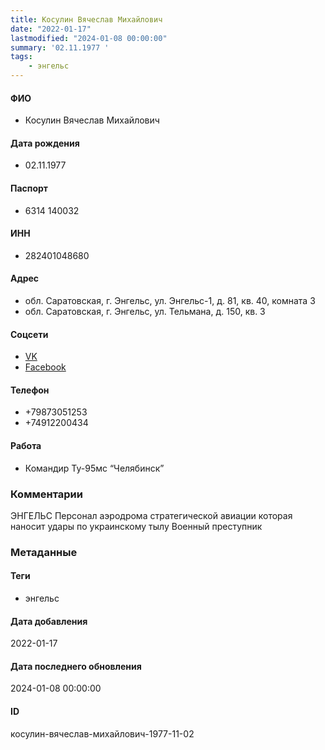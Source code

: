 ```yaml
---
title: Косулин Вячеслав Михайлович
date: "2022-01-17"
lastmodified: "2024-01-08 00:00:00"
summary: '02.11.1977 '
tags: 
    - энгельс
---
```

<!--# pp1-->
<!--## Фигурант-->
<!--### Личные данные-->
#### ФИО
- Косулин Вячеслав Михайлович
#### Дата рождения
- 02.11.1977
#### Паспорт
- 6314 140032
#### ИНН
- 282401048680
#### Адрес
- обл. Саратовская, г. Энгельс, ул. Энгельс-1, д. 81, кв. 40, комната 3
- обл. Саратовская, г. Энгельс, ул. Тельмана, д. 150, кв. 3
#### Соцсети
- [VK](https://vk.com/id164121462)
- [Facebook](https://www.facebook.com/profile.php?id=100004006359510)
#### Телефон
- +79873051253
- +74912200434
#### Работа
- Командир Ту-95мс “Челябинск”
### Комментарии
ЭНГЕЛЬС
Персонал аэродрома стратегической авиации которая наносит удары по украинскому тылу
Военный преступник
### Метаданные
#### Теги
- энгельс
#### Дата добавления
2022-01-17
#### Дата последнего обновления
2024-01-08 00:00:00
#### ID
косулин-вячеслав-михайлович-1977-11-02
<!--## END;-->

